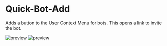 # Quick-Bot-Add

Adds a button to the User Context Menu for bots. This opens a link to invite the bot.

![preview](https://i.adiscorduser.com/5A2Brh1.png)
![preview](https://i.adiscorduser.com/a9FcpQr.gif)